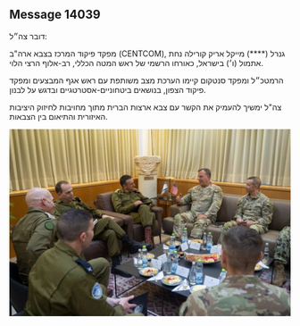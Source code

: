## Message 14039

דובר צה״ל: 

מפקד פיקוד המרכז בצבא ארה"ב (CENTCOM), גנרל (****) מייקל אריק קורילה נחת אתמול (ו׳) בישראל, כאורחו הרשמי של ראש המטה הכללי, רב-אלוף הרצי הלוי. 

הרמטכ״ל ומפקד סנטקום קיימו הערכת מצב משותפת עם ראש אגף המבצעים ומפקד פיקוד הצפון, בנושאים ביטחוניים-אסטרטגיים ובדגש על לבנון. 

צה"ל ימשיך להעמיק את הקשר עם צבא ארצות הברית מתוך מחויבות לחיזוק היציבות האיזורית והתיאום בין הצבאות.

![Photo](14039/14039_photo.jpg)
